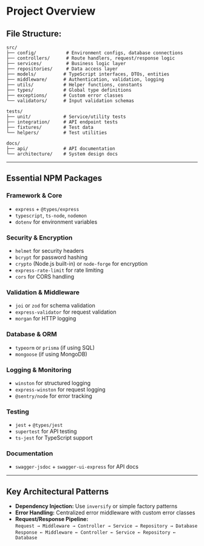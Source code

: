 # Project Overview

## File Structure:
```
src/
├── config/           # Environment configs, database connections
├── controllers/      # Route handlers, request/response logic
├── services/         # Business logic layer
├── repositories/     # Data access layer
├── models/          # TypeScript interfaces, DTOs, entities
├── middleware/      # Authentication, validation, logging
├── utils/           # Helper functions, constants
├── types/           # Global type definitions
├── exceptions/      # Custom error classes
└── validators/      # Input validation schemas

tests/
├── unit/            # Service/utility tests
├── integration/     # API endpoint tests
├── fixtures/        # Test data
└── helpers/         # Test utilities

docs/
├── api/             # API documentation
└── architecture/    # System design docs
```
---

## Essential NPM Packages

### Framework & Core
- `express` + `@types/express`
- `typescript`, `ts-node`, `nodemon`
- `dotenv` for environment variables

### Security & Encryption
- `helmet` for security headers
- `bcrypt` for password hashing
- `crypto` (Node.js built-in) or `node-forge` for encryption
- `express-rate-limit` for rate limiting
- `cors` for CORS handling

### Validation & Middleware
- `joi` or `zod` for schema validation
- `express-validator` for request validation
- `morgan` for HTTP logging

### Database & ORM
- `typeorm` or `prisma` (if using SQL)
- `mongoose` (if using MongoDB)

### Logging & Monitoring
- `winston` for structured logging
- `express-winston` for request logging
- `@sentry/node` for error tracking

### Testing
- `jest` + `@types/jest`
- `supertest` for API testing
- `ts-jest` for TypeScript support

### Documentation
- `swagger-jsdoc` + `swagger-ui-express` for API docs

---

## Key Architectural Patterns

- **Dependency Injection:** Use `inversify` or simple factory patterns
- **Error Handling:** Centralized error middleware with custom error classes
- **Request/Response Pipeline:**  
    `Request → Middleware → Controller → Service → Repository → Database`  
    `Response ← Middleware ← Controller ← Service ← Repository ← Database`


